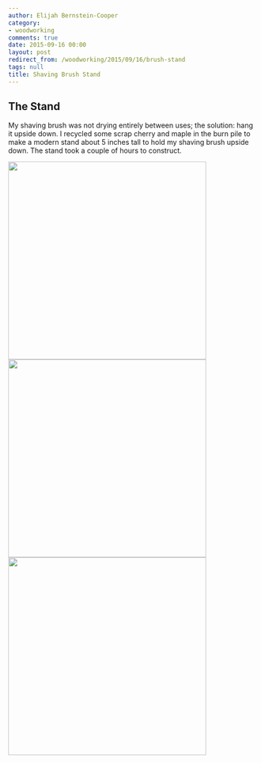 ```yaml
---
author: Elijah Bernstein-Cooper
category:
- woodworking
comments: true
date: 2015-09-16 00:00
layout: post
redirect_from: /woodworking/2015/09/16/brush-stand
tags: null
title: Shaving Brush Stand
---
```


## The Stand

My shaving brush was not drying entirely between uses; the solution: hang it
upside down. I recycled some scrap cherry and maple in the burn pile to make a
modern stand about 5 inches tall to hold my shaving brush upside down. The
stand took a couple of hours to construct.

<div class="carouselContainer">
  <div class="variable-width">
    <div> <img src="/media/2015/09/16/woodworking/brush_stand02.jpg"
               style="height:400px"/> </div>
    <div> <img src="/media/2015/09/16/woodworking/brush_stand01.jpg"
               style="height:400px"/> </div>
    <div> <img src="/media/2015/09/16/woodworking/brush_stand03.jpg"
               style="height:400px"/> </div>
  </div>
</div>